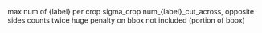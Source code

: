 max num of {label} per crop
sigma_crop num_{label}_cut_across, opposite sides counts twice
huge penalty on bbox not included (portion of bbox)